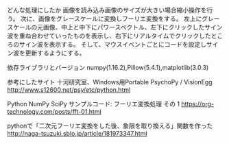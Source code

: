 どんな処理にしたか
画像を読み込み画像のサイズが大きい場合縮小操作を行う。 
次に、画像をグレースケールに変換しフーリエ変換をする。 
左上にグレースケールの元画像、中上と中下にパワースペクトル、左下にクリックしたサイン波を重ね合わせていったものを表示し、右下にリアルタイムでクリックしたところのサイン波を表示する。 
そして、マウスイベントごとにコードを設定しサイン波を更新するようにする。

依存ライブラリとバージョン
numpy(1.16.2),Pillow(5.4.1),matplotlib(3.0.3)

参考にしたサイト
十河研究室、Windows用Portable PsychoPy / VisionEgg
http://www.s12600.net/psy/etc/python.html

Python NumPy SciPy サンプルコード: フーリエ変換処理 その 1
https://org-technology.com/posts/fft-01.html

pythonで「二次元フーリエ変換をした後、象限を取り換える」関数を作った
http://naga-tsuzuki.sblo.jp/article/181973347.html
